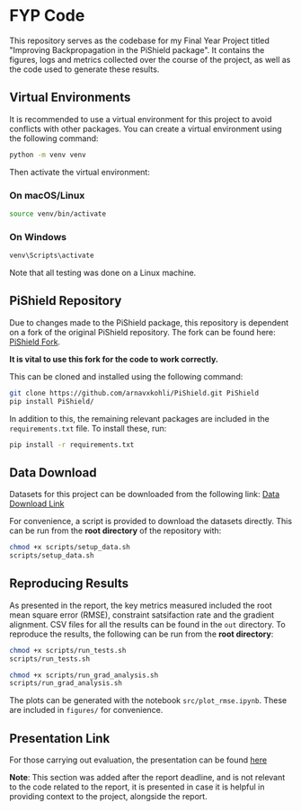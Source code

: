 # FYP Code

This repository serves as the codebase for my Final Year Project titled "Improving Backpropagation in the PiShield package". It contains the figures, logs and metrics collected over the course of the project, as well as the code used to generate these results.

## Virtual Environments

It is recommended to use a virtual environment for this project to avoid conflicts with other packages. You can create a virtual environment using the following command:

```bash
python -m venv venv
```

Then activate the virtual environment:

### On macOS/Linux

```bash
source venv/bin/activate
```

### On Windows

```bash
venv\Scripts\activate
```

Note that all testing was done on a Linux machine.

## PiShield Repository

Due to changes made to the PiShield package, this repository is dependent on a fork of the original PiShield repository. The fork can be found here: [PiShield Fork](https://github.com/arnavxkohli/PiShield).

**It is vital to use this fork for the code to work correctly.**

This can be cloned and installed using the following command:

```bash
git clone https://github.com/arnavxkohli/PiShield.git PiShield
pip install PiShield/
```

In addition to this, the remaining relevant packages are included in the `requirements.txt` file. To install these, run:

```bash
pip install -r requirements.txt
```

## Data Download

Datasets for this project can be downloaded from the following link:
[Data Download Link](https://drive.google.com/file/d/1gZ0HUO8owebGXnaeFw_1mRcmSpYQuM6v/view?usp=sharing)

For convenience, a script is provided to download the datasets directly. This can be run from the **root directory** of the repository with:

```bash
chmod +x scripts/setup_data.sh
scripts/setup_data.sh
```

## Reproducing Results

As presented in the report, the key metrics measured included the root mean square error (RMSE), constraint satsifaction rate and the gradient alignment. CSV files for all the results can be found in the `out` directory. To reproduce the results, the following can be run from the **root directory**:

```bash
chmod +x scripts/run_tests.sh
scripts/run_tests.sh

chmod +x scripts/run_grad_analysis.sh
scripts/run_grad_analysis.sh
```

The plots can be generated with the notebook `src/plot_rmse.ipynb`. These are included in `figures/` for convenience.

## Presentation Link

For those carrying out evaluation, the presentation can be found [here](https://imperiallondon-my.sharepoint.com/:p:/g/personal/sk1421_ic_ac_uk/EfYXjAhxklpFkQN_O5ERJWMB3smAnRib4Dvs8wzsgZYL-w?e=u9fDm8)

**Note**: This section was added after the report deadline, and is not relevant to the code related to the report, it is presented in case it is helpful in providing context to the project, alongside the report.
